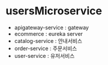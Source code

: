 # usersMicroservice

- apigateway-service : gateway 
- ecommerce : eureka server
- catalog-service : 안내서비스
- order-service : 주문서비스
- user-service : 유저서비스
